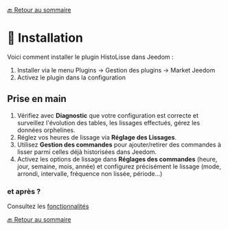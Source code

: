 [🔙 Retour au sommaire](index.md)
# 🔧 Installation

Voici comment installer le plugin HistoLisse dans Jeedom :

1. Installer via le menu Plugins → Gestion des plugins → Market Jeedom
2. Activez le plugin dans la configuration

## Prise en main
1. Vérifiez avec **Diagnostic** que votre configuration est correcte et surveillez l'évolution des tables, les lissages effectués, gérez les données orphelines.
2. Réglez vos heures de lissage via **Réglage des Lissages**.
3. Utilisez **Gestion des commandes** pour ajouter/retirer des commandes à lisser parmi celles déjà historisées dans Jeedom.
4. Activez les options de lissage dans **Réglages des commandes** (heure, jour, semaine, mois, année) et configurez précisément le lissage (mode, arrondi, intervalle, fréquence non lissée, période...)

### et après ?
Consultez les [fonctionnalités](fonctionnalites.md)

[🔙 Retour au sommaire](index.md)
